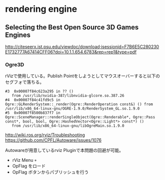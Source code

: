 # rendering engine

## Selecting the Best Open Source 3D Games Engines
http://citeseerx.ist.psu.edu/viewdoc/download;jsessionid=F7B6E5C280230E1732777A67414CFF06?doi=10.1.1.654.6783&rep=rep1&type=pdf

### Ogre3D
rVizで使用している。Publish Pointをしようとしてマウスオーバーすると以下のセグフォで落ちる。

```
#3  0x00007f84c623a295 in ?? ()
   from /usr/lib/nvidia-387/libnvidia-glcore.so.387.26
#4  0x00007f84c41fd9c5 in Ogre::GLRenderSystem::_render(Ogre::RenderOperation const&) () from /usr/lib/x86_64-linux-gnu/OGRE-1.9.0/RenderSystem_GL.so.1.9.0
#5  0x00007f8500b837f7 in Ogre::SceneManager::renderSingleObject(Ogre::Renderable*, Ogre::Pass const*, bool, bool, Ogre::HashedVector<Ogre::Light*> const*) ()
   from /usr/lib/x86_64-linux-gnu/libOgreMain.so.1.9.0
```

http://wiki.ros.org/rviz/Troubleshooting
https://github.com/CPFL/Autoware/issues/1076

Autowareが用意しているrviz Pluginで本問題の回避が可能。
- rViz Menu `+`
- OpFlag をロード
- OpFlag ボタンからパブリッシュを行う
